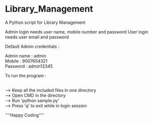 # Library_Management
A Python script for Library Management

Admin login needs user name, mobile number and password
User login needs user email and password

Default Admin credentials :

Admin name : admin </br>
Mobile : 9007654321  </br>
Password : admin12345 </br>

To run the program : </br></br>

--> Keep all the included files in one directory  </br>
--> Open CMD in the directory  </br>
--> Run 'python sample.py'  </br>
--> Press 'q' to exit while in login session </br>

''''Happy Coding''''
